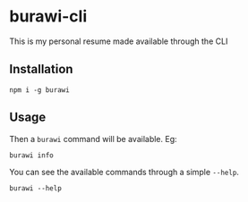 # burawi-cli
This is my personal resume made available through the CLI
## Installation
```
npm i -g burawi
```
## Usage
Then a `burawi` command will be available. Eg:
```
burawi info
```
You can see the available commands through a simple `--help`.
```
burawi --help
```
